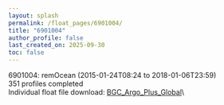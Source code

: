 ```yaml
---
layout: splash
permalink: /float_pages/6901004/
title: "6901004"
author_profile: false
last_created_on: 2025-09-30
toc: false
---
```

 
6901004: remOcean (2015-01-24T08:24 to 2018-01-06T23:59)\
351 profiles completed\
Individual float file download: [BGC_Argo_Plus_Global](https://ftp.soest.hawaii.edu/bgc_argo_plus/Individual_Floats/outliers_removed/6901004_Sprof_processed.nc)\
